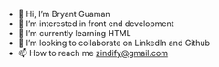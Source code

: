 - 👋 Hi, I’m Bryant Guaman
- 👀 I’m interested in front end development
- 🌱 I’m currently learning HTML
- 💞️ I’m looking to collaborate on LinkedIn and Github
- 📫 How to reach me zindify@gmail.com

<!---
BryantGuaman/BryantGuaman is a ✨ special ✨ repository because its `README.md` (this file) appears on your GitHub profile.
You can click the Preview link to take a look at your changes.
--->
